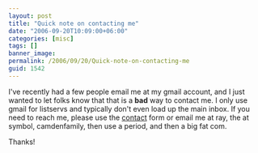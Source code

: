 ```yaml
---
layout: post
title: "Quick note on contacting me"
date: "2006-09-20T10:09:00+06:00"
categories: [misc]
tags: []
banner_image: 
permalink: /2006/09/20/Quick-note-on-contacting-me
guid: 1542
---
```


I've recently had a few people email me at my gmail account, and I just wanted to let folks know that that is a <b>bad</b> way to contact me. I only use gmail for listservs and typically don't even load up the main inbox. If you need to reach me, please use the <a href="http://ray.camdenfamily.com/contact.cfm">contact</a> form or email me at ray, the at symbol, camdenfamily, then use a period, and then a big fat com.

Thanks!